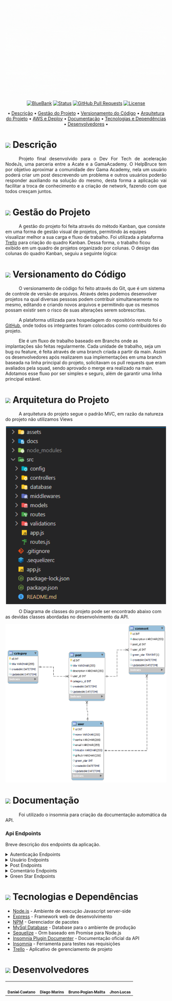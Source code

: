 <!--
<p align="center">
  <img align="center" src="https://github.com/jonaslucenafilho/BlueBankPanAcademy/blob/main/assets/BlueBank_IMG.jpg" width="800px" />
</p> -->

![dscatalog-catalog](https://github.com/Daniel-Caetano/Help-Bruce/blob/develop/assets/helpbruce.gif)

<!-- <h1 align="center">Helpe Bruce</h1> -->

<div align="center">

[![BlueBank](https://img.shields.io/badge/HelpBruce-name-blue.svg)](http://BlueBank.url.com)
[![Status](https://img.shields.io/badge/status-active-success.svg)]()
[![GitHub Pull Requests](https://img.shields.io/github/issues-pr/kylelobo/The-Documentation-Compendium.svg)](https://github.com/jonaslucenafilho/BlueBankPanAcademy/pulls)
[![License](https://img.shields.io/badge/license-MIT-blue.svg)](LICENSE.md)

</div>

<p align="center">
	• <a href="#descricao">Descrição</a> •
	<a href="#gestao-do-projeto">Gestão do Projeto</a> •
	<a href="#versionamento">Versionamento do Código</a> •
	<a href="#arquitetura">Arquitetura do Projeto</a> •
	<a href="#aws-deploy">AWS e Deploy</a> •
	<a href="#documentacao">Documentação</a> •
	<a href="#tecnologias-dependencias">Tecnologias e Dependências</a> •
	<a href="#desenvolvedores">Desenvolvedores</a> •
</p>

<h1 id="descricao">
	<img src="https://img.icons8.com/external-tal-revivo-color-tal-revivo/24/000000/external-readme-is-a-easy-to-build-a-developer-hub-that-adapts-to-the-user-logo-color-tal-revivo.png"/>
  Descrição
</h1>

<p align="justify"> &emsp;&emsp;&emsp;Projeto final desenvolvido para o Dev For Tech de aceleração NodeJs, uma parceria entre a Acate e a GamaAcademy. O HelpBruce tem por objetivo aproximar a comunidade dev Gama Academy, nela um usuário poderá criar um post descrevendo um problema e outros usuários poderão responder auxiliando na solução do mesmo, desta forma a aplicação vai facilitar a troca de conhecimento e a criação de network, fazendo com que todos cresçam juntos.
</p>

<h1 id="gestao-do-projeto">
	<img height="28" src="https://img.icons8.com/fluency/50/000000/project.png"/>
  Gestão do Projeto
</h1>

<p text-align="justify"> &emsp;&emsp;&emsp;A gestão do projeto foi feita através do método Kanban, que consiste em uma forma de gestão visual de projetos, permitindo às equipes visualizar melhor a sua carga e fluxo de trabalho. Foi utilizada a plataforma <a href="https://www.atlassian.com/br/software/trello">Trello</a> para criação do quadro Kanban. Dessa forma, o trabalho ficou exibido em um quadro de projetos organizado por colunas. O design das colunas do quadro Kanban, seguiu a seguinte lógica: 
</p>


<h1 id="versionamento">
<img src="https://img.icons8.com/officel/30/000000/compare-git.png"/>
  Versionamento do Código
</h1>

<p text-align="justify">&emsp;&emsp;&emsp;O versionamento de código foi feito através do Git, que é um sistema de controle de versão de arquivos. Através deles podemos desenvolver projetos na qual diversas pessoas podem contribuir simultaneamente no mesmo, editando e criando novos arquivos e permitindo que os mesmos possam existir sem o risco de suas alterações serem sobrescritas.
</p>

<p text-align="justify">&emsp;&emsp;&emsp;A plataforma utilizada para hospedagem do repositório remoto foi o <a href="https://github.com/">GitHub</a>, onde todos os integrantes foram colocados como contribuidores do projeto.
</p>

<p text-align="justify">&emsp;&emsp;&emsp;Ele é um fluxo de trabalho baseado em Branchs onde as implantações são feitas regularmente. Cada unidade de trabalho, seja um bug ou feature, é feita através de uma branch criada a partir da main. Assim os desenvolvedores após realizarem sua implementações em uma branch baseada na linha principal do projeto, solicitavam os pull requests que eram avaliados pela squad, sendo aprovado o merge era realizado na main. Adotamos esse fluxo por ser simples e seguro, além de garantir uma linha principal estável. 
</p>

<h1 id="arquitetura">
<img src="https://img.icons8.com/office/30/000000/blueprint.png"/>
  Arquitetura do Projeto
</h1>

<p text-align="justify">&emsp;&emsp;&emsp;A arquitetura do projeto segue o padrão MVC, em razão da natureza do projeto não utilizamos Views </p>

<p align="center">  
  <img align="center" src="https://github.com/Daniel-Caetano/Help-Bruce/blob/develop/assets/arquitetura.png" width="500px" />
</p>

<p text-align="justify">&emsp;&emsp;&emsp;O Diagrama de classes do projeto pode ser encontrado abaixo com as devidas classes abordadas no desenvolvimento da API. </p>

<p align="center">  
  <img align="center" src="https://github.com/Daniel-Caetano/Help-Bruce/blob/develop/assets/diagrama.png" width="600px" />
</p>

<h1 id="documentacao">
<img height="30" src="https://img.icons8.com/color/48/000000/documents.png"/>
  Documentação
</h1>

<p text-align="justify"> &emsp;&emsp;&emsp;Foi utilizado o insomnia para criação da documentação automática da API. 
</p>

### Api Endpoints

Breve descrição dos endpoints da aplicação.

<details>
  <summary>Autenticação Endpoints</summary>
 <br>
  
  Gera um token de autenticação
  ``` ruby
  POST /login
  ```   
  | Parametro | Tipo | Descrição |
  | :--- | :--- | :--- |
  | `email` | `string` | **Requerido**. Email do usuário |
  | `senha` | `string` | **Requerido**. Senha do usuário |

</details>

<details>
  <summary>Usuário Endpoints</summary>
 <br>  
  
  Cadastra um novo usuário
  ``` ruby
  POST /users
  ```   
  | Parametro | Tipo | Descrição |
  | :--- | :--- | :--- |
  | `nome ` | `string` | **Requerido**. Nome do usuário |
  | `senha ` | `string`| **Requerido**. Senha do usuário |	
  | `email ` | `string` | **Requerido**. Email do usuário |
  | `linkedin ` | `string` | **Requerido**. Conta do Linkedin do usuário |
  | `github ` | `string` | **Requerido**. Conta do Github do usuário|

Retorna uma lista de usuários

```ruby
GET /users
```

Retorna um único usuário a partir do id

```ruby
GET /users/{id}
```

| Parametro | Tipo      | Descrição                                       |
| :-------- | :-------- | :---------------------------------------------- |
| `id `     | `integer` | **Requerido**. Id do usuário que será procurado |

Atualiza os dados de um usuário a partir do id

```ruby
PUT /users/{id}
```

| Parametro   | Tipo      | Descrição                                    |
| :---------- | :-------- | :------------------------------------------- |
| `id `       | `integer` | **Requerido**.Id do usuário a ser atualizado |
| `nome `     | `string`  | **Opcional**. Nome do usuário                |
| `senha `    | `string`  | **Opcional**. Senha do usuário               |
| `email `    | `string`  | **Opcional**. Email do usuário               |
| `linkedin ` | `string`  | **Opcional**. Conta do Linkedin do usuário   |
| `github `   | `string`  | **Opcional**. Conta do Github do usuário     |

Deleta um usuário a partir do id

```ruby
DELETE /users/{id}
```

| Parametro | Tipo      | Descrição                                   |
| :-------- | :-------- | :------------------------------------------ |
| `id `     | `integer` | **Requerido**. id do usuário a ser removido |

</details>
<details>
  <summary>Post Endpoints</summary>
 <br>  
  
  Cadastra um novo post
  ``` ruby
  POST /post
  ```   
  | Parametro      | Tipo     | Descrição                                        |
  | :---           | :---     | :-------------------------------                 |
  | `title `       | `string` | **Requerido**. Titulo do problema do usuário     |
  | `description ` | `string` | **Requerido**.  Descrição do problema do usuário |	
  | `category_id ` | `integer`| **Requerido**. Id da categoria do problema       |


Retorna uma lista de posts

```ruby
GET /posts
```

Retorna um único post a partir do id

```ruby
GET /posts/{id}
```

| Parametro | Tipo      | Descrição                                       |
| :-------- | :-------- | :---------------------------------------------- |
| `id `     | `integer` | **Requerido**. Id do post que será procurado    |

Atualiza os dados de um post a partir do id

```ruby
PUT /posts/{id}
```

| Parametro     | Tipo      | Descrição                                 |
| :----------   | :-------- | :-----------------------------------------|
| `id `         | `integer` | **Requerido**.Id do post a ser atualizado |
| `title `      | `string`  | **Opcional**. Titulo do post              |
| `description `| `string`  | **Opcional**. Descrição do post           |


Deleta um post a partir do id

```ruby
DELETE /posts/{id}
```

| Parametro | Tipo      | Descrição                                   |
| :-------- | :-------- | :------------------------------------------ |
| `id `     | `integer` | **Requerido**. id do post a ser removido    |

</details>

<details>
  <summary>Comentário Endpoints</summary>
 <br>  
  
   Cadastra um novo comentário
  ``` ruby
  POST /comments
  ```   
  | Parametro      | Tipo     | Descrição                                        |
  | :---           | :---     | :-------------------------------                 |
  | `description ` | `string` | **Requerido**. comentário a ser realizado |	
  | `post_id ` | `integer`| **Requerido**. Id do post que vai receber o comentário    |


Retorna uma lista de comments

```ruby
GET /comments
```

Retorna um único comentário a partir do id

```ruby
GET /comments/{id}
```

| Parametro | Tipo      | Descrição                                       |
| :-------- | :-------- | :---------------------------------------------- |
| `id `     | `integer` | **Requerido**. Id do comentário que será procurado    |

Atualiza os dados de um comentário a partir do id

```ruby
PUT /comments/{id}
```

| Parametro     | Tipo      | Descrição                                 |
| :----------   | :-------- | :-----------------------------------------|
| `id `         | `integer` | **Requerido**.Id do comentário a ser atualizado |
| `description `      | `string`  | **Opcional**.  Nova descrição no comentário |

Deleta um comentário a partir do id

```ruby
DELETE /comments/{id}
```

| Parametro | Tipo      | Descrição                                         |
| :-------- | :-------- | :------------------------------------------       |
| `id `     | `integer` | **Requerido**. id do comentário a ser removido    |
</details>

<details>
  <summary>Green Star Endpoints</summary>
 <br>  
 
  Retorna uma agencia a partir do id informado
  ``` ruby
  POST /users/registerStar
  ```
  | Parametro | Tipo      | Descrição                                         |
  | :-------- | :-------- | :------------------------------------------       |
  | `id `     | `integer` | **Requerido**. id do comentário que vai receber a Green Star    |
  
</details>

<h1 id="tecnologias-dependencias">
<img height="30" src="https://img.icons8.com/fluency/50/000000/administrative-tools.png"/>
	Tecnologias e Dependências
</h1>

<a name = "tech_stack"></a>

- [Node.js](https://nodejs.org/) - Ambiente de execução Javascript server-side
- [Express](https://expressjs.com/pt-br/) - Framework web de desenvolvimento
- [NPM](https://www.npmjs.com/) - Gerenciador de pacotes
- [MySql Database](https://www.mysql.com/) - Database para o ambiente de produção
- [Sequelize](https://sequelize.org/) - Orm baseado em Promise para Node.js
- [Insomnia Plugin Documenter](https://insomnia.rest/plugins/insomnia-plugin-documenter) - Documentação oficial da API
- [Insomnia](https://insomnia.rest/) - Ferramenta para testes nas requisições
- [Trello](https://trello.com/) - Aplicativo de gerenciamento de projeto

<h1 id="desenvolvedores">
<img height="30" src="https://img.icons8.com/color/48/000000/devpost.png"/>
  Desenvolvedores
</h1>

<table align="center">
  <tr>
    <td align="center"><a href="https://github.com/Daniel-Caetano"><img style="border-radius: 50%;" src="https://avatars.githubusercontent.com/Daniel-Caetano" width="100px;" alt=""/><br /><sub><b>Daniel Caetano</b></sub></a><br /><a href="https://github.com/Daniel-Caetano" title="Daniel Caetano"></a></td>
    <td align="center"><a href="https://github.com/diegomarins33"><img style="border-radius: 50%;" src="https://avatars.githubusercontent.com/diegomarins33" width="100px;" alt=""/><br /><sub><b>Diego Marins</b></sub></a><br /><a href="https://github.com/diegomarins33" title="Diego Marins"></a>
    </td>
    <td align="center"><a href="https://github.com/BrunoPogianMallta"><img style="border-radius: 50%;" src="https://avatars.githubusercontent.com/BrunoPogianMallta" width="100px;" alt=""/><br /><sub><b>Bruno Pogian Mallta</b></sub></a><br /><a href="https://github.com/BrunoPogianMallta" title="Bruno Pogian Mallta"></a>
    </td>
    <td align="center"><a href="https://github.com/jhonlucassilva10"><img style="border-radius: 50%;" src="https://avatars.githubusercontent.com/jhonlucassilva10" width="100px;" alt=""/><br /><sub><b>Jhon Lucas</b></sub></a><br /><a href="https://github.com/jhonlucassilva10" title="Jhon Lucas"></a></td>
  </tr>
</table>
